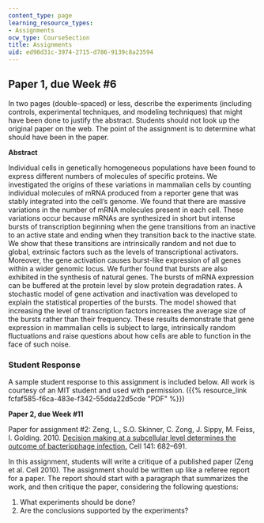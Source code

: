 ```yaml
---
content_type: page
learning_resource_types:
- Assignments
ocw_type: CourseSection
title: Assignments
uid: ed98d31c-3974-2715-d786-9139c8a23594
---
```


**Paper 1, due Week #6**
------------------------

In two pages (double-spaced) or less, describe the experiments (including controls, experimental techniques, and modeling techniques) that might have been done to justify the abstract. Students should not look up the original paper on the web. The point of the assignment is to determine what should have been in the paper.

**Abstract**

Individual cells in genetically homogeneous populations have been found to express different numbers of molecules of specific proteins. We investigated the origins of these variations in mammalian cells by counting individual molecules of mRNA produced from a reporter gene that was stably integrated into the cell’s genome. We found that there are massive variations in the number of mRNA molecules present in each cell. These variations occur because mRNAs are synthesized in short but intense bursts of transcription beginning when the gene transitions from an inactive to an active state and ending when they transition back to the inactive state. We show that these transitions are intrinsically random and not due to global, extrinsic factors such as the levels of transcriptional activators. Moreover, the gene activation causes burst-like expression of all genes within a wider genomic locus. We further found that bursts are also exhibited in the synthesis of natural genes. The bursts of mRNA expression can be buffered at the protein level by slow protein degradation rates. A stochastic model of gene activation and inactivation was developed to explain the statistical properties of the bursts. The model showed that increasing the level of transcription factors increases the average size of the bursts rather than their frequency. These results demonstrate that gene expression in mammalian cells is subject to large, intrinsically random fluctuations and raise questions about how cells are able to function in the face of such noise.

### Student Response

A sample student response to this assignment is included below. All work is courtesy of an MIT student and used with permission. ({{% resource_link fcfaf585-f6ca-483e-f342-55dda22d5cde "PDF" %}})

**Paper 2, due Week #11**

Paper for assignment #2: Zeng, L., S.O. Skinner, C. Zong, J. Sippy, M. Feiss, I. Golding. 2010. [Decision making at a subcellular level determines the outcome of bacteriophage infection.](http://www.ncbi.nlm.nih.gov/pubmed/20478257) Cell 141: 682–691.

In this assignment, students will write a critique of a published paper (Zeng et al. Cell 2010). The assignment should be written up like a referee report for a paper. The report should start with a paragraph that summarizes the work, and then critique the paper, considering the following questions:

1.  What experiments should be done?
2.  Are the conclusions supported by the experiments?